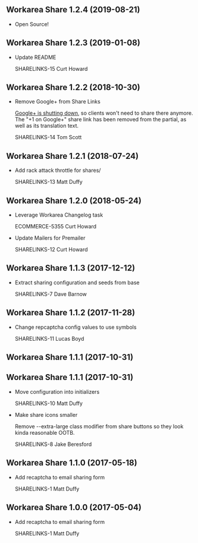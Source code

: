 Workarea Share 1.2.4 (2019-08-21)
--------------------------------------------------------------------------------

*   Open Source!



Workarea Share 1.2.3 (2019-01-08)
--------------------------------------------------------------------------------

*   Update README

    SHARELINKS-15
    Curt Howard



Workarea Share 1.2.2 (2018-10-30)
--------------------------------------------------------------------------------

*   Remove Google+ from Share Links

    [Google+ is shutting down](https://www.npr.org/2018/10/09/655793156/google-shuts-down-google-for-consumers-after-revealing-data-vulnerability), so clients won't need to share there anymore. The "+1 on Google+" share link has been removed from the partial, as well as its translation text.

    SHARELINKS-14
    Tom Scott



Workarea Share 1.2.1 (2018-07-24)
--------------------------------------------------------------------------------

*   Add rack attack throttle for shares/

    SHARELINKS-13
    Matt Duffy



Workarea Share 1.2.0 (2018-05-24)
--------------------------------------------------------------------------------

*   Leverage Workarea Changelog task

    ECOMMERCE-5355
    Curt Howard

*   Update Mailers for Premailer

    SHARELINKS-12
    Curt Howard



Workarea Share 1.1.3 (2017-12-12)
--------------------------------------------------------------------------------

*   Extract sharing configuration and seeds from base

    SHARELINKS-7
    Dave Barnow


Workarea Share 1.1.2 (2017-11-28)
--------------------------------------------------------------------------------

*   Change repcaptcha config values to use symbols

    SHARELINKS-11
    Lucas Boyd


Workarea Share 1.1.1 (2017-10-31)
--------------------------------------------------------------------------------


Workarea Share 1.1.1 (2017-10-31)
--------------------------------------------------------------------------------

*   Move configuration into initializers

    SHARELINKS-10
    Matt Duffy

*   Make share icons smaller

    Remove --extra-large class modifier from share buttons so they look kinda reasonable OOTB.

    SHARELINKS-8
    Jake Beresford


Workarea Share 1.1.0 (2017-05-18)
--------------------------------------------------------------------------------

*   Add recaptcha to email sharing form

    SHARELINKS-1
    Matt Duffy


Workarea Share 1.0.0 (2017-05-04)
--------------------------------------------------------------------------------

*   Add recaptcha to email sharing form

    SHARELINKS-1
    Matt Duffy
